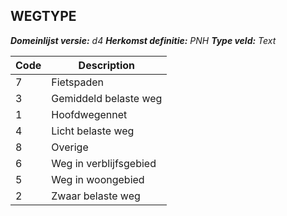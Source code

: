 ## WEGTYPE

*__Domeinlijst versie:__ d4*
*__Herkomst definitie:__ PNH*
*__Type veld:__ Text*

|__Code__ |__Description__	|
|	---	|	---	|
| 7 | Fietspaden |
| 3 | Gemiddeld belaste weg |
| 1 | Hoofdwegennet |
| 4 | Licht belaste weg |
| 8 | Overige |
| 6 | Weg in verblijfsgebied |
| 5 | Weg in woongebied |
| 2 | Zwaar belaste weg |
